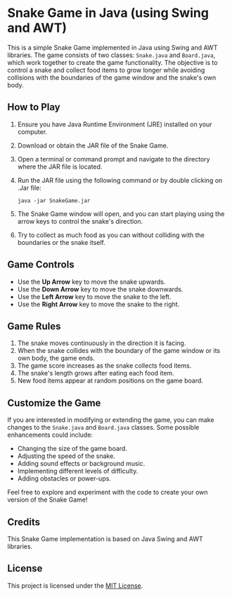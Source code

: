 # Snake Game in Java (using Swing and AWT)

This is a simple Snake Game implemented in Java using Swing and AWT libraries. The game consists of two classes: `Snake.java` and `Board.java`, which work together to create the game functionality. The objective is to control a snake and collect food items to grow longer while avoiding collisions with the boundaries of the game window and the snake's own body.


## How to Play

1.  Ensure you have Java Runtime Environment (JRE) installed on your computer.
    
2.  Download or obtain the JAR file of the Snake Game.
    
3.  Open a terminal or command prompt and navigate to the directory where the JAR file is located.
    
4.  Run the JAR file using the following command or by double clicking on .Jar file:
    
    
    `java -jar SnakeGame.jar` 
    
5.  The Snake Game window will open, and you can start playing using the arrow keys to control the snake's direction.
    
6.  Try to collect as much food as you can without colliding with the boundaries or the snake itself.
    

## Game Controls

-   Use the **Up Arrow** key to move the snake upwards.
-   Use the **Down Arrow** key to move the snake downwards.
-   Use the **Left Arrow** key to move the snake to the left.
-   Use the **Right Arrow** key to move the snake to the right.


## Game Rules

1.  The snake moves continuously in the direction it is facing.
2.  When the snake collides with the boundary of the game window or its own body, the game ends.
3.  The game score increases as the snake collects food items.
4.  The snake's length grows after eating each food item.
5.  New food items appear at random positions on the game board.

## Customize the Game

If you are interested in modifying or extending the game, you can make changes to the `Snake.java` and `Board.java` classes. Some possible enhancements could include:

-   Changing the size of the game board.
-   Adjusting the speed of the snake.
-   Adding sound effects or background music.
-   Implementing different levels of difficulty.
-   Adding obstacles or power-ups.

Feel free to explore and experiment with the code to create your own version of the Snake Game!

## Credits

This Snake Game implementation is based on Java Swing and AWT libraries.
## License

This project is licensed under the [MIT License](https://chat.openai.com/LICENSE).
